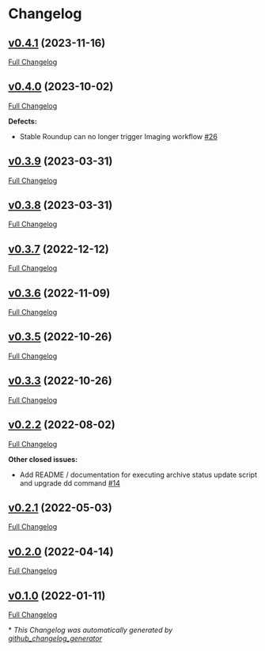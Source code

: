 # Changelog

## [v0.4.1](https://github.com/NASA-PDS/registry-loader/tree/v0.4.1) (2023-11-16)

[Full Changelog](https://github.com/NASA-PDS/registry-loader/compare/v0.4.0...v0.4.1)

## [v0.4.0](https://github.com/NASA-PDS/registry-loader/tree/v0.4.0) (2023-10-02)

[Full Changelog](https://github.com/NASA-PDS/registry-loader/compare/v0.3.9...v0.4.0)

**Defects:**

- Stable Roundup can no longer trigger Imaging workflow [\#26](https://github.com/NASA-PDS/registry-loader/issues/26)

## [v0.3.9](https://github.com/NASA-PDS/registry-loader/tree/v0.3.9) (2023-03-31)

[Full Changelog](https://github.com/NASA-PDS/registry-loader/compare/v0.3.8...v0.3.9)

## [v0.3.8](https://github.com/NASA-PDS/registry-loader/tree/v0.3.8) (2023-03-31)

[Full Changelog](https://github.com/NASA-PDS/registry-loader/compare/v0.3.7...v0.3.8)

## [v0.3.7](https://github.com/NASA-PDS/registry-loader/tree/v0.3.7) (2022-12-12)

[Full Changelog](https://github.com/NASA-PDS/registry-loader/compare/v0.3.6...v0.3.7)

## [v0.3.6](https://github.com/NASA-PDS/registry-loader/tree/v0.3.6) (2022-11-09)

[Full Changelog](https://github.com/NASA-PDS/registry-loader/compare/v0.3.5...v0.3.6)

## [v0.3.5](https://github.com/NASA-PDS/registry-loader/tree/v0.3.5) (2022-10-26)

[Full Changelog](https://github.com/NASA-PDS/registry-loader/compare/v0.3.3...v0.3.5)

## [v0.3.3](https://github.com/NASA-PDS/registry-loader/tree/v0.3.3) (2022-10-26)

[Full Changelog](https://github.com/NASA-PDS/registry-loader/compare/v0.2.2...v0.3.3)

## [v0.2.2](https://github.com/NASA-PDS/registry-loader/tree/v0.2.2) (2022-08-02)

[Full Changelog](https://github.com/NASA-PDS/registry-loader/compare/v0.2.1...v0.2.2)

**Other closed issues:**

- Add README / documentation for executing archive status update script and upgrade dd command [\#14](https://github.com/NASA-PDS/registry-loader/issues/14)

## [v0.2.1](https://github.com/NASA-PDS/registry-loader/tree/v0.2.1) (2022-05-03)

[Full Changelog](https://github.com/NASA-PDS/registry-loader/compare/v0.2.0...v0.2.1)

## [v0.2.0](https://github.com/NASA-PDS/registry-loader/tree/v0.2.0) (2022-04-14)

[Full Changelog](https://github.com/NASA-PDS/registry-loader/compare/v0.1.0...v0.2.0)

## [v0.1.0](https://github.com/NASA-PDS/registry-loader/tree/v0.1.0) (2022-01-11)

[Full Changelog](https://github.com/NASA-PDS/registry-loader/compare/94da5387d0ac1d151b09f809652131d407c950de...v0.1.0)



\* *This Changelog was automatically generated by [github_changelog_generator](https://github.com/github-changelog-generator/github-changelog-generator)*
